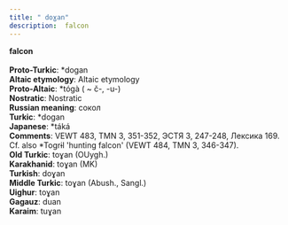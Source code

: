 ```yaml
---
title: " doɣan"
description:  falcon
---
```

<p data-pagefind-weight="0.5">
<strong> falcon</strong><br><br>
<strong>Proto-Turkic</strong>:  *dogan<br>
<strong>Altaic etymology</strong>:  Altaic etymology<br>
<strong> Proto-Altaic</strong>:  *tógà ( ~ č-, -u-)<br>
<strong>Nostratic</strong>:  Nostratic<br>
<strong>Russian meaning</strong>:  сокол<br>
<strong>Turkic</strong>:  *dogan<br>
<strong>Japanese</strong>:  *táká<br>
<strong>Comments</strong>:  VEWT 483, TMN 3, 351-352, ЭСТЯ 3, 247-248, Лексика 169. Cf. also *Togrɨl 'hunting falcon' (VEWT 484, TMN 3, 346-347).<br>
<strong>Old Turkic</strong>:  toɣan (OUygh.)<br>
<strong>Karakhanid</strong>:  toɣan (MK)<br>
<strong>Turkish</strong>:  doɣan<br>
<strong>Middle Turkic</strong>:  toɣan (Abush., Sangl.)<br>
<strong>Uighur</strong>:  toɣan<br>
<strong>Gagauz</strong>:  duan<br>
<strong>Karaim</strong>:  tuɣan<br>

</p>
